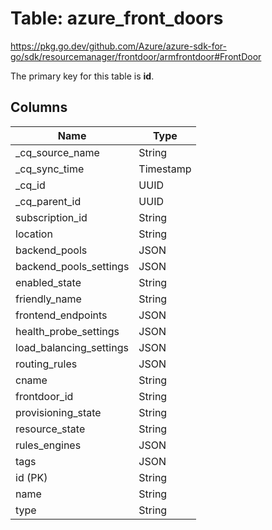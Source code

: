 # Table: azure_front_doors

https://pkg.go.dev/github.com/Azure/azure-sdk-for-go/sdk/resourcemanager/frontdoor/armfrontdoor#FrontDoor

The primary key for this table is **id**.



## Columns
| Name          | Type          |
| ------------- | ------------- |
|_cq_source_name|String|
|_cq_sync_time|Timestamp|
|_cq_id|UUID|
|_cq_parent_id|UUID|
|subscription_id|String|
|location|String|
|backend_pools|JSON|
|backend_pools_settings|JSON|
|enabled_state|String|
|friendly_name|String|
|frontend_endpoints|JSON|
|health_probe_settings|JSON|
|load_balancing_settings|JSON|
|routing_rules|JSON|
|cname|String|
|frontdoor_id|String|
|provisioning_state|String|
|resource_state|String|
|rules_engines|JSON|
|tags|JSON|
|id (PK)|String|
|name|String|
|type|String|